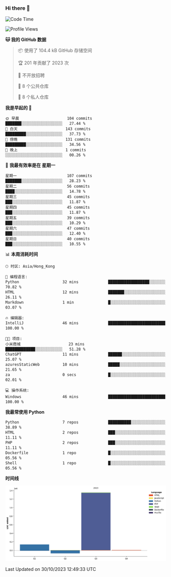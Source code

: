 ### Hi there 👋

<!--
**Mrzqd/Mrzqd** is a ✨ _special_ ✨ repository because its `README.md` (this file) appears on your GitHub profile.

Here are some ideas to get you started:

- 🔭 I’m currently working on ...
- 🌱 I’m currently learning ...
- 👯 I’m looking to collaborate on ...
- 🤔 I’m looking for help with ...
- 💬 Ask me about ...
- 📫 How to reach me: ...
- 😄 Pronouns: ...
- ⚡ Fun fact: ...
-->
<!--START_SECTION:waka-->
![Code Time](http://img.shields.io/badge/Code%20Time-144%20hrs%2059%20mins-blue)

![Profile Views](http://img.shields.io/badge/%E4%B8%AA%E4%BA%BA%E8%B5%84%E6%96%99%E8%A7%82%E7%9C%8B%E6%AC%A1%E6%95%B0-1-blue)

**🐱 我的 GitHub 数据** 

> 📦  使用了 104.4 kB GitHub 存储空间 
 > 
> 🏆 201 年贡献了 2023 次
 > 
> 🚫 不开放招聘
 > 
> 📜 8 个公共仓库 
 > 
> 🔑 8 个私人仓库 
 > 
**我是早起的 🐤** 

```text
🌞 早晨                     104 commits         ███████░░░░░░░░░░░░░░░░░░   27.44 % 
🌆 白天                     143 commits         █████████░░░░░░░░░░░░░░░░   37.73 % 
🌃 傍晚                     131 commits         █████████░░░░░░░░░░░░░░░░   34.56 % 
🌙 晚上                     1 commits           ░░░░░░░░░░░░░░░░░░░░░░░░░   00.26 % 
```
📅 **我最有效率是在 星期一** 

```text
星期一                      107 commits         ███████░░░░░░░░░░░░░░░░░░   28.23 % 
星期二                      56 commits          ████░░░░░░░░░░░░░░░░░░░░░   14.78 % 
星期三                      45 commits          ███░░░░░░░░░░░░░░░░░░░░░░   11.87 % 
星期四                      45 commits          ███░░░░░░░░░░░░░░░░░░░░░░   11.87 % 
星期五                      39 commits          ███░░░░░░░░░░░░░░░░░░░░░░   10.29 % 
星期六                      47 commits          ███░░░░░░░░░░░░░░░░░░░░░░   12.40 % 
星期日                      40 commits          ███░░░░░░░░░░░░░░░░░░░░░░   10.55 % 
```


📊 **本周消耗时间** 

```text
🕑︎ 时区: Asia/Hong_Kong

💬 编程语言: 
Python                   32 mins             ██████████████████░░░░░░░   70.82 % 
HTML                     12 mins             ███████░░░░░░░░░░░░░░░░░░   26.11 % 
Markdown                 1 min               █░░░░░░░░░░░░░░░░░░░░░░░░   03.07 % 

🔥 编辑器: 
IntelliJ                 46 mins             █████████████████████████   100.00 % 

🐱‍💻 项目: 
小米商城                     23 mins             █████████████░░░░░░░░░░░░   51.28 % 
ChatGPT                  11 mins             ██████░░░░░░░░░░░░░░░░░░░   25.07 % 
azuresStaticWeb          10 mins             █████░░░░░░░░░░░░░░░░░░░░   21.65 % 
za                       0 secs              █░░░░░░░░░░░░░░░░░░░░░░░░   02.01 % 

💻 操作系统: 
Windows                  46 mins             █████████████████████████   100.00 % 
```

**我最常使用 Python** 

```text
Python                   7 repos             ██████████░░░░░░░░░░░░░░░   38.89 % 
HTML                     2 repos             ███░░░░░░░░░░░░░░░░░░░░░░   11.11 % 
PHP                      2 repos             ███░░░░░░░░░░░░░░░░░░░░░░   11.11 % 
Dockerfile               1 repo              █░░░░░░░░░░░░░░░░░░░░░░░░   05.56 % 
Shell                    1 repo              █░░░░░░░░░░░░░░░░░░░░░░░░   05.56 % 
```



**时间线**

![Lines of Code chart](https://raw.githubusercontent.com/Mrzqd/Mrzqd/main/assets/bar_graph.png)


 Last Updated on 30/10/2023 12:49:33 UTC
<!--END_SECTION:waka-->
